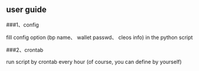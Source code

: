 ## user guide

###1、config

fill config option (bp name、 wallet passwd、 cleos info) in the python script

###2、crontab

run script by crontab every hour (of course, you can define by yourself)